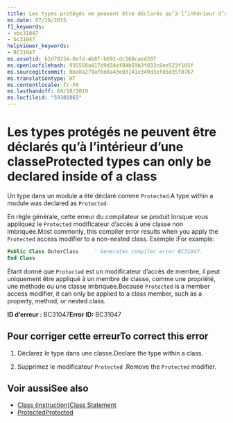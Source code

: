 ```yaml
---
title: Les types protégés ne peuvent être déclarés qu’à l’intérieur d’une classe
ms.date: 07/20/2015
f1_keywords:
- vbc31047
- bc31047
helpviewer_keywords:
- BC31047
ms.assetid: b2d79254-8efd-4b8f-b691-dc168caed207
ms.openlocfilehash: 935558a417d9d34af84b59b3f833c6ee523f105f
ms.sourcegitcommit: 0be8a279af6d8a43e03141e349d3efd5d35f8767
ms.translationtype: HT
ms.contentlocale: fr-FR
ms.lasthandoff: 04/18/2019
ms.locfileid: "59301865"
---
```

# <a name="protected-types-can-only-be-declared-inside-of-a-class"></a><span data-ttu-id="86d58-102">Les types protégés ne peuvent être déclarés qu’à l’intérieur d’une classe</span><span class="sxs-lookup"><span data-stu-id="86d58-102">Protected types can only be declared inside of a class</span></span>
<span data-ttu-id="86d58-103">Un type dans un module a été déclaré comme `Protected`.</span><span class="sxs-lookup"><span data-stu-id="86d58-103">A type within a module was declared as `Protected`.</span></span>

<span data-ttu-id="86d58-104">En règle générale, cette erreur du compilateur se produit lorsque vous appliquez le `Protected` modificateur d’accès à une classe non imbriquée.</span><span class="sxs-lookup"><span data-stu-id="86d58-104">Most commonly, this compiler error results when you apply the `Protected` access modifier to a non-nested class.</span></span> <span data-ttu-id="86d58-105">Exemple :</span><span class="sxs-lookup"><span data-stu-id="86d58-105">For example:</span></span>

```vb
Public Class OuterClass     ' Generates compiler error BC31047.
End Class
```

<span data-ttu-id="86d58-106">Étant donné que `Protected` est un modificateur d’accès de membre, il peut uniquement être appliqué à un membre de classe, comme une propriété, une méthode ou une classe imbriquée.</span><span class="sxs-lookup"><span data-stu-id="86d58-106">Because `Protected` is a member access modifier, it can only be applied to a class member, such as a property, method, or nested class.</span></span> 
 
 <span data-ttu-id="86d58-107">**ID d’erreur :** BC31047</span><span class="sxs-lookup"><span data-stu-id="86d58-107">**Error ID:** BC31047</span></span>  
  
## <a name="to-correct-this-error"></a><span data-ttu-id="86d58-108">Pour corriger cette erreur</span><span class="sxs-lookup"><span data-stu-id="86d58-108">To correct this error</span></span>  
  
1. <span data-ttu-id="86d58-109">Déclarez le type dans une classe.</span><span class="sxs-lookup"><span data-stu-id="86d58-109">Declare the type within a class.</span></span>  
  
2. <span data-ttu-id="86d58-110">Supprimez le modificateur `Protected` .</span><span class="sxs-lookup"><span data-stu-id="86d58-110">Remove the `Protected` modifier.</span></span>  
  
## <a name="see-also"></a><span data-ttu-id="86d58-111">Voir aussi</span><span class="sxs-lookup"><span data-stu-id="86d58-111">See also</span></span>

- [<span data-ttu-id="86d58-112">Class (instruction)</span><span class="sxs-lookup"><span data-stu-id="86d58-112">Class Statement</span></span>](../../visual-basic/language-reference/statements/class-statement.md)
- [<span data-ttu-id="86d58-113">Protected</span><span class="sxs-lookup"><span data-stu-id="86d58-113">Protected</span></span>](../../visual-basic/language-reference/modifiers/protected.md)
